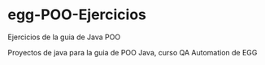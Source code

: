 # egg-POO-Ejercicios
Ejercicios de la guia de Java POO

Proyectos de java para la guia de POO Java, curso QA Automation de EGG
